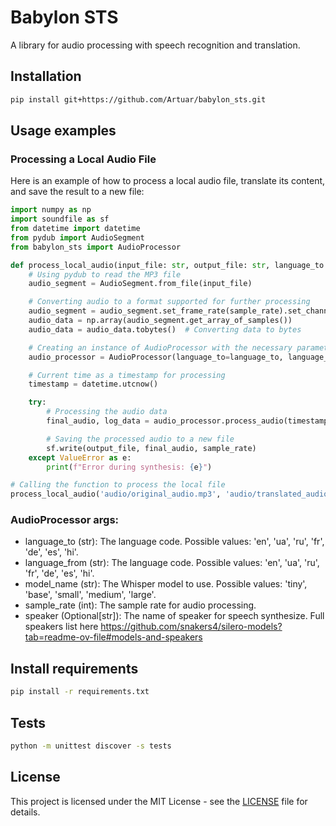 # Babylon STS

A library for audio processing with speech recognition and translation.

## Installation

```bash
pip install git+https://github.com/Artuar/babylon_sts.git
```

## Usage examples

### Processing a Local Audio File

Here is an example of how to process a local audio file, translate its content, and save the result to a new file:

```python
import numpy as np
import soundfile as sf
from datetime import datetime
from pydub import AudioSegment
from babylon_sts import AudioProcessor

def process_local_audio(input_file: str, output_file: str, language_to: str = 'ru', language_from: str = 'en', model_name: str = 'small', sample_rate: int = 24000):
    # Using pydub to read the MP3 file
    audio_segment = AudioSegment.from_file(input_file)

    # Converting audio to a format supported for further processing
    audio_segment = audio_segment.set_frame_rate(sample_rate).set_channels(1)
    audio_data = np.array(audio_segment.get_array_of_samples())
    audio_data = audio_data.tobytes()  # Converting data to bytes

    # Creating an instance of AudioProcessor with the necessary parameters
    audio_processor = AudioProcessor(language_to=language_to, language_from=language_from, model_name=model_name, sample_rate=sample_rate)

    # Current time as a timestamp for processing
    timestamp = datetime.utcnow()

    try:
        # Processing the audio data
        final_audio, log_data = audio_processor.process_audio(timestamp, audio_data)

        # Saving the processed audio to a new file
        sf.write(output_file, final_audio, sample_rate)
    except ValueError as e:
        print(f"Error during synthesis: {e}")

# Calling the function to process the local file
process_local_audio('audio/original_audio.mp3', 'audio/translated_audio.wav')

```

### AudioProcessor args:
- language_to (str): The language code. Possible values: 'en', 'ua', 'ru', 'fr', 'de', 'es', 'hi'.
- language_from (str): The language code. Possible values: 'en', 'ua', 'ru', 'fr', 'de', 'es', 'hi'.
- model_name (str): The Whisper model to use. Possible values: 'tiny', 'base', 'small', 'medium', 'large'.
- sample_rate (int): The sample rate for audio processing.
- speaker (Optional[str]): The name of speaker for speech synthesize. Full speakers list here https://github.com/snakers4/silero-models?tab=readme-ov-file#models-and-speakers


## Install requirements

```bash
pip install -r requirements.txt
```

## Tests

```bash
python -m unittest discover -s tests
```

## License

This project is licensed under the MIT License - see the [LICENSE](LICENSE) file for details.